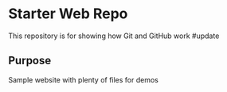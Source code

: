 # Starter Web Repo

This repository is for showing how Git and GitHub work
#update
## Purpose

Sample website with plenty of files for demos